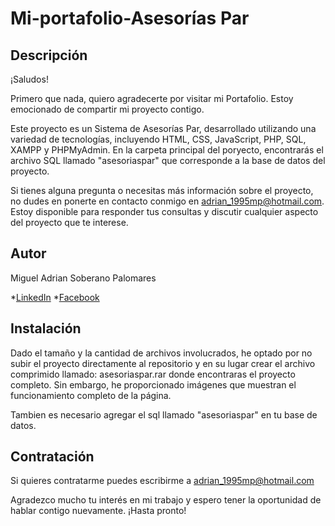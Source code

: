 
# Mi-portafolio-Asesorías Par
## Descripción

¡Saludos!

Primero que nada, quiero agradecerte por visitar mi Portafolio. Estoy emocionado de compartir mi proyecto contigo.

Este proyecto es un Sistema de Asesorías Par, desarrollado utilizando una variedad de tecnologías, incluyendo HTML, CSS, JavaScript, PHP, SQL, XAMPP y PHPMyAdmin. En la carpeta principal del poryecto, encontrarás el archivo SQL llamado "asesoriaspar" que corresponde a la base de datos del proyecto.

Si tienes alguna pregunta o necesitas más información sobre el proyecto, no dudes en ponerte en contacto conmigo en adrian_1995mp@hotmail.com. 
Estoy disponible para responder tus consultas y discutir cualquier aspecto del proyecto que te interese.

## Autor
Miguel Adrian Soberano Palomares

*[LinkedIn](http://www.linkedin.com/in/soberano-palomares-miguel-adrian-74a014291)
*[Facebook](https://www.facebook.com/migueladrian.soberanopalomares)

## Instalación

Dado el tamaño y la cantidad de archivos involucrados, he optado por no subir el proyecto directamente al repositorio 
y en su lugar crear el archivo comprimido llamado: asesoriaspar.rar donde encontraras el proyecto completo.
Sin embargo, he proporcionado imágenes que muestran el funcionamiento completo de la página.

Tambien es necesario agregar el sql llamado "asesoriaspar" en tu base de datos.

## Contratación

Si quieres contratarme puedes escribirme a adrian_1995mp@hotmail.com

Agradezco mucho tu interés en mi trabajo y espero tener la oportunidad de hablar contigo nuevamente. ¡Hasta pronto!
